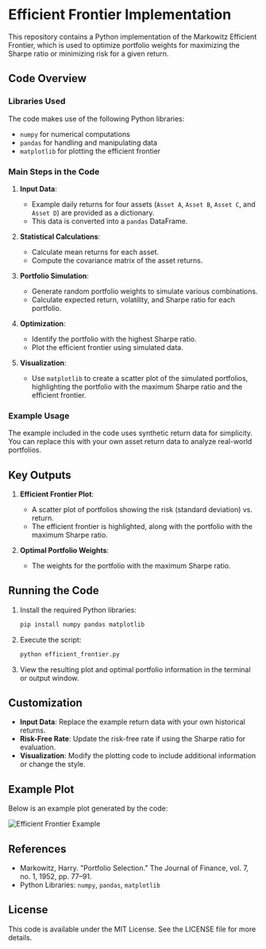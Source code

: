 # Efficient Frontier Implementation

This repository contains a Python implementation of the Markowitz Efficient Frontier, which is used to optimize portfolio weights for maximizing the Sharpe ratio or minimizing risk for a given return.

## Code Overview

### Libraries Used

The code makes use of the following Python libraries:
- `numpy` for numerical computations
- `pandas` for handling and manipulating data
- `matplotlib` for plotting the efficient frontier

### Main Steps in the Code

1. **Input Data**:
    - Example daily returns for four assets (`Asset A`, `Asset B`, `Asset C`, and `Asset D`) are provided as a dictionary.
    - This data is converted into a `pandas` DataFrame.

2. **Statistical Calculations**:
    - Calculate mean returns for each asset.
    - Compute the covariance matrix of the asset returns.

3. **Portfolio Simulation**:
    - Generate random portfolio weights to simulate various combinations.
    - Calculate expected return, volatility, and Sharpe ratio for each portfolio.

4. **Optimization**:
    - Identify the portfolio with the highest Sharpe ratio.
    - Plot the efficient frontier using simulated data.

5. **Visualization**:
    - Use `matplotlib` to create a scatter plot of the simulated portfolios, highlighting the portfolio with the maximum Sharpe ratio and the efficient frontier.

### Example Usage

The example included in the code uses synthetic return data for simplicity. You can replace this with your own asset return data to analyze real-world portfolios.

## Key Outputs

1. **Efficient Frontier Plot**:
    - A scatter plot of portfolios showing the risk (standard deviation) vs. return.
    - The efficient frontier is highlighted, along with the portfolio with the maximum Sharpe ratio.

2. **Optimal Portfolio Weights**:
    - The weights for the portfolio with the maximum Sharpe ratio.

## Running the Code

1. Install the required Python libraries:
    ```bash
    pip install numpy pandas matplotlib
    ```

2. Execute the script:
    ```bash
    python efficient_frontier.py
    ```

3. View the resulting plot and optimal portfolio information in the terminal or output window.

## Customization

- **Input Data**: Replace the example return data with your own historical returns.
- **Risk-Free Rate**: Update the risk-free rate if using the Sharpe ratio for evaluation.
- **Visualization**: Modify the plotting code to include additional information or change the style.

## Example Plot

Below is an example plot generated by the code:

![Efficient Frontier Example](example_plot.png)

## References

- Markowitz, Harry. "Portfolio Selection." The Journal of Finance, vol. 7, no. 1, 1952, pp. 77–91.
- Python Libraries: `numpy`, `pandas`, `matplotlib`

## License

This code is available under the MIT License. See the LICENSE file for more details.
